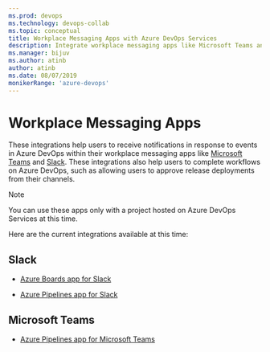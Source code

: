```yaml
---
ms.prod: devops
ms.technology: devops-collab
ms.topic: conceptual
title: Workplace Messaging Apps with Azure DevOps Services
description: Integrate workplace messaging apps like Microsoft Teams and Slack with your Azure DevOps Services organization
ms.manager: bijuv
ms.author: atinb
author: atinb
ms.date: 08/07/2019
monikerRange: 'azure-devops'
---
```


# Workplace Messaging Apps

These integrations help users to receive notifications in response to events in Azure DevOps within their workplace messaging apps like 
[Microsoft Teams](https://products.office.com/microsoft-teams/group-chat-software) and [Slack](https://slack.com). 
These integrations also help users to complete
workflows on Azure DevOps, such as allowing users to approve release deployments from their channels.

> [!NOTE]  
> You can use these apps only with a project hosted on Azure DevOps Services at this time.  

Here are the current integrations available at this time:

## Slack

* [Azure Boards app for Slack](https://aka.ms/AzureBoardsSlackIntegration)

* [Azure Pipelines app for Slack](https://aka.ms/AzurePipelinesSlackIntegration)

## Microsoft Teams

* [Azure Pipelines app for Microsoft Teams](https://aka.ms/AzurePipelinesTeamsIntegration)


